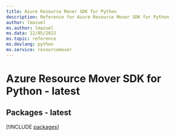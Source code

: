 ```yaml
---
title: Azure Resource Mover SDK for Python
description: Reference for Azure Resource Mover SDK for Python
author: lmazuel
ms.author: lmazuel
ms.data: 12/05/2022
ms.topic: reference
ms.devlang: python
ms.service: resourcemover
---
```

# Azure Resource Mover SDK for Python - latest
## Packages - latest
[!INCLUDE [packages](resource-mover-index.md)]